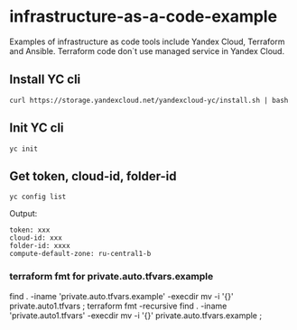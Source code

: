 # infrastructure-as-a-code-example
Examples of infrastructure as code tools include Yandex Cloud, Terraform and Ansible.
Terraform code don`t use managed service in Yandex Cloud.

## Install YC cli
```
curl https://storage.yandexcloud.net/yandexcloud-yc/install.sh | bash
```

## Init YC cli
```
yc init
```

## Get token, cloud-id, folder-id
```
yc config list
```
Output:
```
token: xxx
cloud-id: xxx
folder-id: xxxx
compute-default-zone: ru-central1-b
```

### terraform fmt for private.auto.tfvars.example
find . -iname 'private.auto.tfvars.example' -execdir mv -i '{}' private.auto1.tfvars \;
terraform fmt -recursive
find . -iname 'private.auto1.tfvars' -execdir mv -i '{}' private.auto.tfvars.example \;

